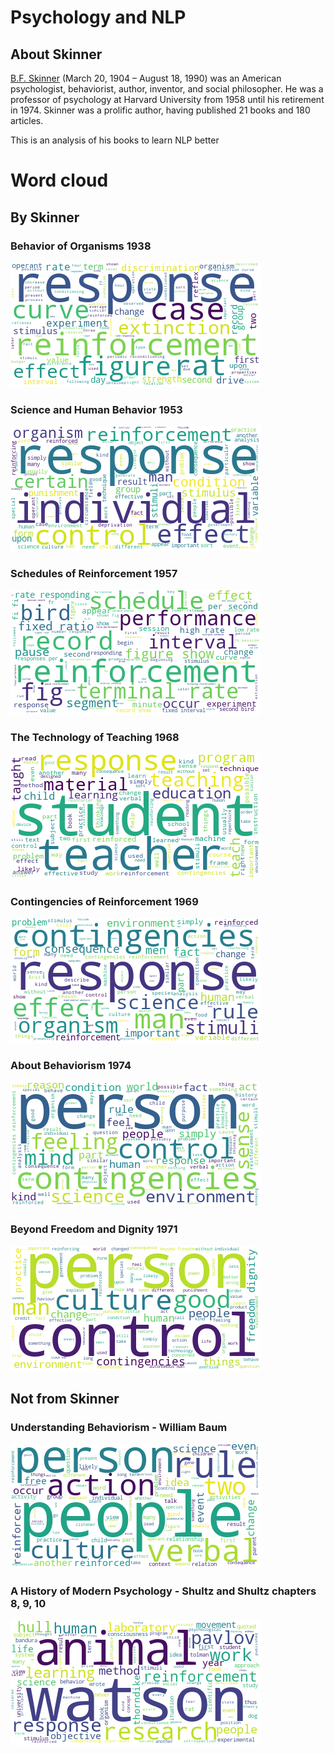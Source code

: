 # Psychology and NLP

## About Skinner
[B.F. Skinner](https://en.wikipedia.org/wiki/B._F._Skinner) (March 20, 1904 – August 18, 1990) was an American psychologist, behaviorist, author, inventor, and social philosopher. He was a professor of psychology at Harvard University from 1958 until his retirement in 1974.
Skinner was a prolific author, having published 21 books and 180 articles.

This is an analysis of his books to learn NLP better

# Word cloud
## By Skinner
### Behavior of Organisms 1938
![Alt text](resources/behavior_of_organisms/word_cloud.png "behavior_of_organisms")

### Science and Human Behavior 1953
![Alt text](resources/science_and_human_behavior/word_cloud.png "science_and_human_behavior")

### Schedules of Reinforcement 1957
![Alt text](resources/schedules_of_reinforcement/word_cloud.png "schedules_of_reinforcement")

### The Technology of Teaching 1968
![Alt text](resources/technology_of_teaching/word_cloud.png "technology_of_teaching")

### Contingencies of Reinforcement 1969
![Alt text](resources/contingencies_of_reinforcement/word_cloud.png "contingencies_of_reinforcement")

### About Behaviorism 1974
![Alt text](resources/about_behaviorism/word_cloud.png "About Behaviorism")

### Beyond Freedom and Dignity 1971
![Alt text](resources/beyond_freedom_and_dignity/word_cloud.png "beyond_freedom_and_dignity")

## Not from Skinner

### Understanding Behaviorism - William Baum
![Alt text](resources/understanding_behaviorism/word_cloud.png "understanding_behaviorism")

### A History of Modern Psychology - Shultz and Shultz chapters 8, 9, 10
![Alt text](resources/shultz_and_shultz/word_cloud.png "shultz_and_shultz")
